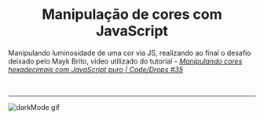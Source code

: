 # <center> Manipulação de cores com JavaScript </center>

Manipulando luminosidade de uma cor via JS, realizando ao final o desafio deixado pelo Mayk Brito, vídeo utilizado do tutorial - [_Manipulando cores hexadecimais com JavaScript puro | Code/Drops #35_](https://www.youtube.com/watch?v=evBGq29wr08&list=PL85ITvJ7FLoifcDIBeuuAhh4_799RZaSc&index=18&ab_channel=Rocketseat)

</br> <hr>

![darkMode gif](./.screenshot/luminosity.gif)
